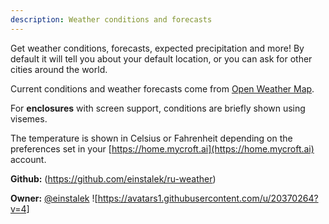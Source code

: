 ```yaml
---
description: Weather conditions and forecasts
---
```

Get weather conditions, forecasts, expected precipitation and more!  By default it will tell
you about your default location, or you can ask for other cities around the world.

Current conditions and weather forecasts come from [Open Weather Map](https://openweathermap.org).

For **enclosures** with screen support, conditions are briefly shown using visemes.

The temperature is shown in Celsius or Fahrenheit depending on the preferences set in your [https://home.mycroft.ai](https://home.mycroft.ai) account.

**Github:** (https://github.com/einstalek/ru-weather)

**Owner:** [@einstalek](https://github.com/einstalek) ![https://avatars1.githubusercontent.com/u/20370264?v=4]

